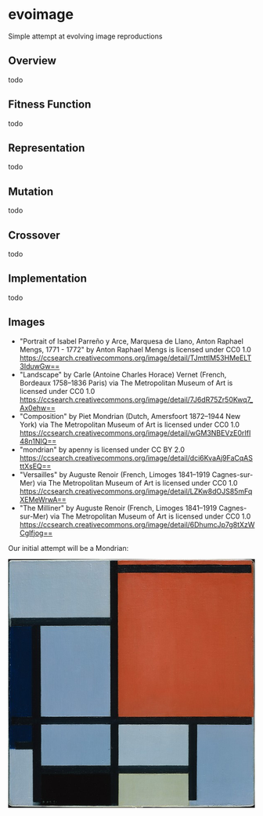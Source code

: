 # evoimage

Simple attempt at evolving image reproductions

## Overview

todo

## Fitness Function

todo

## Representation

todo

## Mutation

todo

## Crossover

todo

## Implementation

todo

## Images

* "Portrait of Isabel Parreño y Arce, Marquesa de Llano, Anton Raphael Mengs, 1771 - 1772"
  by Anton Raphael Mengs is licensed under CC0 1.0
  https://ccsearch.creativecommons.org/image/detail/TJmttlM53HMeELT3IduwGw==
* "Landscape" by Carle (Antoine Charles Horace) Vernet (French, Bordeaux 1758–1836 Paris)
  via The Metropolitan Museum of Art is licensed under CC0 1.0 
  https://ccsearch.creativecommons.org/image/detail/7J6dR75Zr50Kwq7_Ax0ehw==
* "Composition" by Piet Mondrian (Dutch, Amersfoort 1872–1944 New York) via
  The Metropolitan Museum of Art is licensed under CC0 1.0 
  https://ccsearch.creativecommons.org/image/detail/wGM3NBEVzE0rIfI48n1NIQ==
* "mondrian" by apenny is licensed under CC BY 2.0 
  https://ccsearch.creativecommons.org/image/detail/dci6KvaAj9FaCqASttXsEQ==
* "Versailles" by Auguste Renoir (French, Limoges 1841–1919 Cagnes-sur-Mer) via
  The Metropolitan Museum of Art is licensed under CC0 1.0
  https://ccsearch.creativecommons.org/image/detail/LZKw8dOJS85mFqXEMeWrwA==
* "The Milliner" by Auguste Renoir (French, Limoges 1841–1919 Cagnes-sur-Mer) via
  The Metropolitan Museum of Art is licensed under CC0 1.0 
  https://ccsearch.creativecommons.org/image/detail/6DhumcJp7g8tXzWCgIfjog==

Our initial attempt will be a Mondrian:

![Mondrian](imgs/mondrian.jpg)
